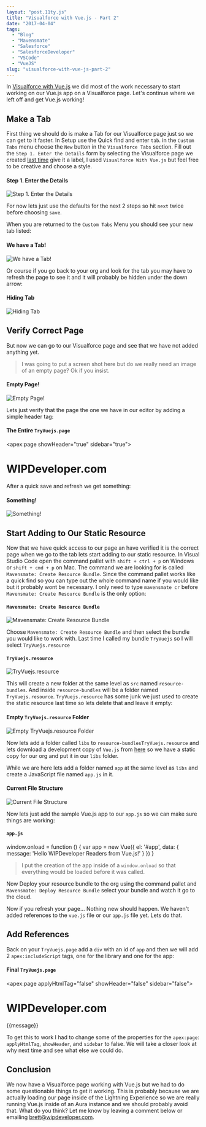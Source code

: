 ```yaml
---
layout: "post.11ty.js"
title: "Visualforce with Vue.js - Part 2"
date: "2017-04-04"
tags: 
  - "Blog"
  - "Mavensmate"
  - "Salesforce"
  - "SalesforceDeveloper"
  - "VSCode"
  - "VueJS"
slug: "visualforce-with-vue-js-part-2"
---
```


In [Visualforce with Vue.js](/2017/03/30/visualforce-with-vue-js/) we did most of the work necessary to start working on our Vue.js app on a Visualforce page. Let's continue where we left off and get Vue.js working!

## Make a Tab

First thing we should do is make a Tab for our Visualforce page just so we can get to it faster. In Setup use the Quick find and enter `tab`. in the `Custom Tabs` menu choose the `New` button in the `Visualforce Tabs` section. Fill out the `Step 1. Enter the Details` form by selecting the Visualforce page we created [last time](/2017/03/30/visualforce-with-vue-js/) give it a label, I used `Visualforce With Vue.js` but feel free to be creative and choose a style.

#### Step 1. Enter the Details

![Step 1. Enter the Details](images/vue-and-visualforce-2-001.png)

For now lets just use the defaults for the next 2 steps so hit `next` twice before choosing `save`.

When you are returned to the `Custom Tabs` Menu you should see your new tab listed:

#### We have a Tab!

![We have a Tab!](images/vue-and-visualforce-2-011.png)

Or course if you go back to your org and look for the tab you may have to refresh the page to see it and it will probably be hidden under the down arrow:

#### Hiding Tab

![Hiding Tab](images/vue-and-visualforce-2-021.png)

## Verify Correct Page

But now we can go to our Visualforce page and see that we have not added anything yet.

> I was going to put a screen shot here but do we really need an image of an empty page? Ok if you insist.

#### Empty Page!

![Empty Page!](images/vue-and-visualforce-2-031.png)

Lets just verify that the page the one we have in our editor by adding a simple header tag:

#### The Entire `TryVuejs.page`

<apex:page showHeader="true" sidebar="true">
  <h1>WIPDeveloper.com</h1>
</apex:page>

After a quick save and refresh we get something:

#### Something!

![Something!](images/vue-and-visualforce-2-081.png)

## Start Adding to Our Static Resource

Now that we have quick access to our page an have verified it is the correct page when we go to the tab lets start adding to our static resource. In Visual Studio Code open the command pallet with `shift + ctrl + p` on Windows or `shift + cmd + p` on Mac. The command we are looking for is called `Mavensmate: Create Resource Bundle`. Since the command pallet works like a quick find so you can type out the whole command name if you would like but it probably wont be necessary. I only need to type `mavensmate cr` before `Mavensmate: Create Resource Bundle` is the only option:

#### `Mavensmate: Create Resource Bundle`

![Mavensmate: Create Resource Bundle](images/vue-and-visualforce-2-04-11.png)

Choose `Mavensmate: Create Resource Bundle` and then select the bundle you would like to work with. Last time I called my bundle `TryVuejs` so I will select `TryVuejs.resource`

#### `TryVuejs.resource`

![TryVuejs.resource](images/vue-and-visualforce-2-05-11.png)

This will create a new folder at the same level as `src` named `resource-bundles`. And inside `resource-bundles` will be a folder named `TryVuejs.resource`. `TryVuejs.resource` has some junk we just used to create the static resource last time so lets delete that and leave it empty:

#### Empty `TryVuejs.resource` Folder

![Empty TryVuejs.resource Folder](images/vue-and-visualforce-2-061.png)

Now lets add a folder called `libs` to `resource-bundlesTryVuejs.resource` and lets download a development copy of `Vue.js` from [here](WorkspaceBlogsalesforcepersonal-devresource-bundlesTryVuejs.resource) so we have a static copy for our org and put it in our `libs` folder.

While we are here lets add a folder named `app` at the same level as `libs` and create a JavaScript file named `app.js` in it.

#### Current File Structure

![Current File Structure](images/vue-and-visualforce-2-071.png)

Now lets just add the sample Vue.js app to our `app.js` so we can make sure things are working:

#### `app.js`

window.onload = function () {
  var app = new Vue({
    el: '#app',
    data: {
      message: 'Hello WIPDeveloper Readers from Vue.js!'
    }
  })
}

> I put the creation of the app inside of a `window.onload` so that everything would be loaded before it was called.

Now Deploy your resource bundle to the org using the command pallet and `Mavensmate: Deploy Resource Bundle` select your bundle and watch it go to the cloud.

Now if you refresh your page... Nothing new should happen. We haven't added references to the `vue.js` file or our `app.js` file yet. Lets do that.

## Add References

Back on your `TryVuejs.page` add a `div` with an id of `app` and then we will add 2 `apex:includeScript` tags, one for the library and one for the app:

#### Final `TryVuejs.page`

<apex:page applyHtmlTag="false" showHeader="false" sidebar="false">
  <h1>WIPDeveloper.com</h1>
  <div id="app">{{message}}</div>
  <apex:includeScript value="{!URLFOR($Resource.TryVuejs, '/libs/vue.js')}"/>
  <apex:includeScript value="{!URLFOR($Resource.TryVuejs, '/app/app.js')}"/>
</apex:page>

To get this to work I had to change some of the properties for the `apex:page`: `applyHtmlTag`, `showHeader`, and `sidebar` to false. We will take a closer look at why next time and see what else we could do.

## Conclusion

We now have a Visualforce page working with Vue.js but we had to do some questionable things to get it working. This is probably because we are actually loading our page inside of the Lightning Experience so we are really running Vue.js inside of an Aura instance and we should probably avoid that. What do you think? Let me know by leaving a comment below or emailing [brett@wipdeveloper.com](mailto:brett@wipdeveloper.com).
